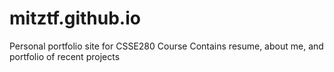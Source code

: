 # mitztf.github.io
Personal portfolio site for CSSE280 Course
Contains resume, about me, and portfolio of recent projects
